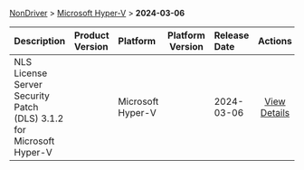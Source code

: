 
[NonDriver](/README.md)  >  [Microsoft Hyper-V](/index/NonDriver/Microsoft_Hyper-V.md)  >  **2024-03-06**



| Description            | Product Version    | Platform                | Platform Version           | Release Date           |             Actions              |
| ---------------------- | :----------------- | :---------------------- | -------------------------- | :--------------------- | :------------------------------: |
| NLS License Server Security Patch (DLS) 3.1.2 for Microsoft Hyper-V |  | Microsoft Hyper-V |  | 2024-03-06 | [View Details](/details/f824a8_NLS_License_Server_Security_Patch_(DLS)_3.1.2_for_Microsoft_Hyper-V.md) |
